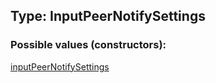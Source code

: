 ## Type: InputPeerNotifySettings  

### Possible values (constructors):

[inputPeerNotifySettings](../constructors/inputPeerNotifySettings.md)  


